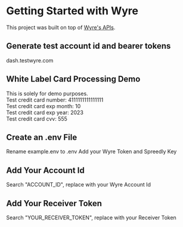 # Getting Started with Wyre

This project was built on top of [Wyre's APIs](https://docs.sendwyre.com/).

## Generate test account id and bearer tokens

dash.testwyre.com

## White Label Card Processing Demo

This is solely for demo purposes.<br />
Test credit card number: 4111111111111111<br />
Test credit card exp month: 10<br />
Test credit card exp year: 2023<br />
Test credit card cvv: 555<br />

## Create an .env File

Rename example.env to .env
Add your Wyre Token and Spreedly Key

## Add Your Account Id

Search "ACCOUNT_ID", replace with your Wyre Account Id

## Add Your Receiver Token

Search "YOUR_RECEIVER_TOKEN", replace with your Receiver Token
